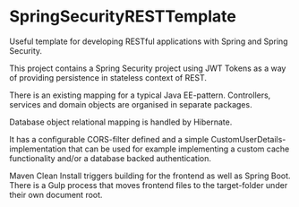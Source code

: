 # SpringSecurityRESTTemplate
Useful template for developing RESTful applications with Spring and Spring Security.


This project contains a Spring Security project using JWT Tokens as a way of
providing persistence in stateless context of REST.

There is an existing mapping for a typical Java EE-pattern. Controllers, services and domain objects
are organised in separate packages.

Database object relational mapping is handled by Hibernate.

It has a configurable CORS-filter defined and a simple CustomUserDetails-implementation
that can be used for example implementing a custom cache functionality and/or a database backed
authentication.

Maven Clean Install triggers building for the frontend as well as Spring Boot.
There is a Gulp process that moves frontend files to the target-folder under their own document root.
